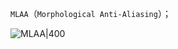 `MLAA`（`Morphological Anti-Aliasing`）；

![MLAA|400](https://pic-1315225359.cos.ap-shanghai.myqcloud.com/20230928204934.png)
